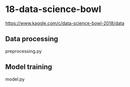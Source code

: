 # 18-data-science-bowl
https://www.kaggle.com/c/data-science-bowl-2018/data

## Data processing 
preprocessing.py

## Model training 
model.py
